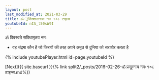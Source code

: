 ```yaml
---
layout: post
last_modified_at: 2021-03-29
title: ॐ ूर्जितशासनाया नमः १०८ टाइम्स
youtubeId: nIA_t50sW9I
---
```

 
 
 ॐ विवस्वते सविथामृतय नमः  
 
 -  वह चंद्रमा कौन है जो किरणों की तरह अपने अमृत से दुनिया को सराबोर करता है 
 
  
 
  
 
 
 
 
 
 


{% include youtubePlayer.html id=page.youtubeId %}
 
[Next]({{ site.baseurl }}{% link  split2/_posts/2016-02-26-ॐ प्रद्युम्नाय नमः १०८ टाइम्स.md%})
 
